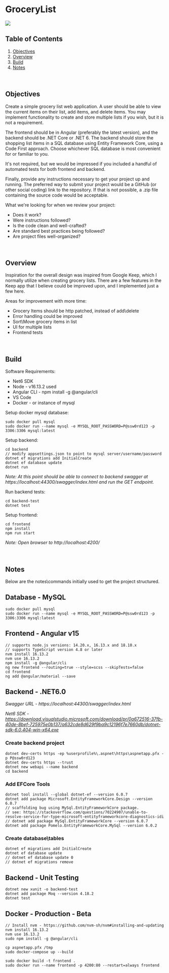 # GroceryList
![](/frontend/src/favicon.ico)

## **Table of Contents**

1. [Objectives](#objectives)
2. [Overview](#overview)
3. [Build](#build)
4. [Notes](#notes)
<br/><br/><br/>

## **Objectives**
Create a simple grocery list web application. A user should be able to view the current items on their list, add items, and delete items. You may implement functionality to create and store multiple lists if you wish, but it is not a requirement.

The frontend should be in Angular (preferably the latest version), and the backend should be .NET Core or .NET 6. The backend should store the shopping list items in a SQL database using Entity Framework Core, using a Code First approach. Choose whichever SQL database is most convenient for or familiar to you.

It's not required, but we would be impressed if you included a handful of automated tests for both frontend and backend.

Finally, provide any instructions necessary to get your project up and running. The preferred way to submit your project would be a GitHub (or other social coding) link to the repository. If that is not possible, a .zip file containing the source code would be acceptable.

What we're looking for when we review your project:
- Does it work?
- Were instructions followed?
- Is the code clean and well-crafted?
- Are standard best practices being followed?
- Are project files well-organized?
<br/><br/><br/>

## **Overview**

Inspiration for the overall design was inspired from Google Keep, which I normally utilize when creating grocery lists.  There are a few features in the Keep app that I believe could be improved upon, and I implemented just a few here.

Areas for improvement with more time:
- Grocery Items should be http patched, instead of add\delete
- Error handling could be improved
- Sort\Move grocery items in list
- UI for multiple lists
- Frontend tests
<br/><br/><br/>

## **Build**

Software Requirements:
- Net6 SDK
- Node - v16.13.2 used
- Angular CLI - npm install -g @angular/cli
- VS Code
- Docker - or instance of mysql

Setup docker mysql database:

    sudo docker pull mysql
    sudo docker run --name mysql -e MYSQL_ROOT_PASSWORD=P@ssw0rd123 -p 3306:3306 mysql:latest

Setup backend:

    cd backend
    // modify appsettings.json to point to mysql server/username/password
    dotnet ef migrations add InitialCreate
    dotnet ef database update
    dotnet run

*Note: At this point should be able to connect to backend swagger at https://localhost:44300/swagger/index.html and run the GET endpoint.*

Run backend tests:

    cd backend-test
    dotnet test

Setup frontend:

    cd frontend
    npm install
    npm run start

*Note: Open browser to http://localhost:4200/*
<br/><br/><br/>

## **Notes**

Below are the notes\commands initially used to get the project structured.

## **Database - MySQL**
    sudo docker pull mysql
    sudo docker run --name mysql -e MYSQL_ROOT_PASSWORD=P@ssw0rd123 -p 3306:3306 mysql:latest

## **Frontend - Angular v15**
    // supports node.js versions: 14.20.x, 16.13.x and 18.10.x
    // supports TypeScript version 4.8 or later
    nvm install 16.13.2
    nvm use 16.13.2
    npm install -g @angular/cli
    ng new frontend --routing=true --style=scss --skipTests=false
    cd frontend
    ng add @angular/material --save
 
## **Backend - .NET6.0**

*Swagger URL - https://localhost:44300/swagger/index.html*

*Net6 SDK - https://download.visualstudio.microsoft.com/download/pr/0a672516-37fb-40de-8bef-725975e0b137/a632cde8d629f9ba9c12196f7e7660db/dotnet-sdk-6.0.404-win-x64.exe*

### Create backend project
    dotnet dev-certs https -ep %userprofile%\.aspnet\https\aspnetapp.pfx -p P@ssw0rd123
    dotnet dev-certs https --trust
    dotnet new webapi --name backend
    cd backend

### Add EFCore Tools
    dotnet tool install --global dotnet-ef --version 6.0.7
    dotnet add package Microsoft.EntityFrameworkCore.Design --version 6.0.7
    // scaffolding bug using MySql.EntityFrameworkCore package. 
    // see: https://stackoverflow.com/questions/70224907/unable-to-resolve-service-for-type-microsoft-entityframeworkcore-diagnostics-idi
    // dotnet add package MySql.EntityFrameworkCore --version 6.0.7
    dotnet add package Pomelo.EntityFrameworkCore.MySql --version 6.0.2

### Create database\tables
    dotnet ef migrations add InitialCreate
    dotnet ef database update
    // dotnet ef database update 0
    // dotnet ef migrations remove

## **Backend - Unit Testing**
    dotnet new xunit -o backend-test
    dotnet add package Moq --version 4.18.2
    dotnet test

## **Docker - Production - Beta**
    
    // Install nvm - https://github.com/nvm-sh/nvm#installing-and-updating
    nvm install 16.13.2
    nvm use 16.13.2
    sudo npm install -g @angular/cli

    cp aspnetapp.pfx /tmp
    sudo docker-compose up --build

    sudo docker build -t frontend .
    sudo docker run --name frontend -p 4200:80 --restart=always frontend